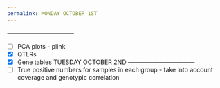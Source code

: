 ```yaml
---
permalink: MONDAY OCTOBER 1ST
---
```

———————————
- [ ] PCA plots - plink 
- [x] QTLRs 
- [x] Gene tables 
TUESDAY OCTOBER 2ND 
———————————
- [ ] True positive numbers for samples in each group - take into account coverage and genotypic correlation